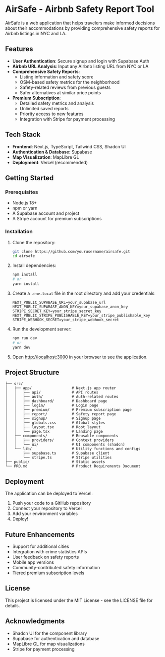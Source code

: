 # AirSafe - Airbnb Safety Report Tool

AirSafe is a web application that helps travelers make informed decisions about their accommodations by providing comprehensive safety reports for Airbnb listings in NYC and LA.

## Features

- **User Authentication**: Secure signup and login with Supabase Auth
- **Airbnb URL Analysis**: Input any Airbnb listing URL from NYC or LA 
- **Comprehensive Safety Reports**:
  - Listing information and safety score
  - OSM-based safety metrics for the neighborhood
  - Safety-related reviews from previous guests
  - Safer alternatives at similar price points
- **Premium Subscription**:
  - Detailed safety metrics and analysis
  - Unlimited saved reports
  - Priority access to new features
  - Integration with Stripe for payment processing

## Tech Stack

- **Frontend**: Next.js, TypeScript, Tailwind CSS, Shadcn UI
- **Authentication & Database**: Supabase
- **Map Visualization**: MapLibre GL
- **Deployment**: Vercel (recommended)

## Getting Started

### Prerequisites

- Node.js 18+ 
- npm or yarn
- A Supabase account and project
- A Stripe account for premium subscriptions

### Installation

1. Clone the repository:
   ```bash
   git clone https://github.com/yourusername/airsafe.git
   cd airsafe
   ```

2. Install dependencies:
   ```bash
   npm install
   # or
   yarn install
   ```

3. Create a `.env.local` file in the root directory and add your credentials:
   ```
   NEXT_PUBLIC_SUPABASE_URL=your_supabase_url
   NEXT_PUBLIC_SUPABASE_ANON_KEY=your_supabase_anon_key
   STRIPE_SECRET_KEY=your_stripe_secret_key
   NEXT_PUBLIC_STRIPE_PUBLISHABLE_KEY=your_stripe_publishable_key
   STRIPE_WEBHOOK_SECRET=your_stripe_webhook_secret
   ```

4. Run the development server:
   ```bash
   npm run dev
   # or
   yarn dev
   ```

5. Open [http://localhost:3000](http://localhost:3000) in your browser to see the application.

## Project Structure

```
├── src/
│   ├── app/                  # Next.js app router
│   │   ├── api/              # API routes
│   │   ├── auth/             # Auth-related routes
│   │   ├── dashboard/        # Dashboard page
│   │   ├── login/            # Login page
│   │   ├── premium/          # Premium subscription page
│   │   ├── report/           # Safety report page
│   │   ├── signup/           # Signup page
│   │   ├── globals.css       # Global styles
│   │   ├── layout.tsx        # Root layout
│   │   └── page.tsx          # Landing page
│   ├── components/           # Reusable components
│   │   ├── providers/        # Context providers
│   │   └── ui/               # UI components (shadcn)
│   └── lib/                  # Utility functions and configs
│       ├── supabase.ts       # Supabase client
│       └── stripe.ts         # Stripe utilities
├── public/                   # Static assets
└── PRD.md                    # Product Requirements Document
```

## Deployment

The application can be deployed to Vercel:

1. Push your code to a GitHub repository
2. Connect your repository to Vercel
3. Add your environment variables
4. Deploy!

## Future Enhancements

- Support for additional cities
- Integration with crime statistics APIs
- User feedback on safety reports
- Mobile app versions
- Community-contributed safety information
- Tiered premium subscription levels

## License

This project is licensed under the MIT License - see the LICENSE file for details.

## Acknowledgments

- Shadcn UI for the component library
- Supabase for authentication and database
- MapLibre GL for map visualizations
- Stripe for payment processing
